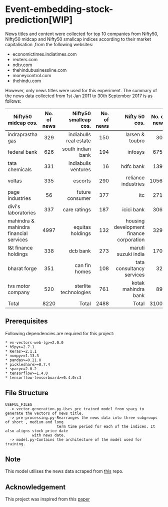 # Event-embedding-stock-prediction[WIP]

News titles and content were collected for top 10 companies from Nifty50, Nifty50 midcap and Nifty50 smallcap indices according to their market capitalisation ,from the following websites:
  * economictimes.indiatimes.com
  * reuters.com
  * ndtv.com
  * thehindubusinessline.com
  * moneycontrol.com
  * thehindu.com
  
However, only news titles were used for this experiment.
The summary of the news data collected from 1st Jan 2011 to 30th September 2017 is as follows:

|Nifty50 midcap cos.|No. of news|Nifty50 smallcap cos.|No. of news|Nifty 50 cos.|No. of news
| ------------- |:-------------:| -----:| -----:| -----:| -----:|
|indraprastha gas|329|indiabulls real estate|150|larsen & toubro|303
|federal bank|626|south indian bank|194|infosys|6751
|tata chemicals|331|indiabulls ventures|16|hdfc bank|1399
|voltas|335|escorts|290|reliance industries|10563
|page industries|56|future consumer|377|itc|2713
|divi's laboratories|337|care ratings|187|icici bank|3066
|mahindra & mahindra financial services|4997|equitas holdings|132|housing development finance corporation|3290
|l&t finance holdings|338|dcb bank|273|maruti suzuki india|1708
|bharat forge|351|can fin homes|108|tata consultancy services|321
|tvs motor company|520|sterlite technologies|761|kotak mahindra bank|891
|Total|8220|Total|2488|Total|31005

## Prerequisites
  Following dependencies are required for this project:
  
    * en-vectors-web-lg>=2.0.0
    * h5py>=2.7.1
    * Keras>=2.1.1
    * numpy>=1.13.3
    * pandas>=0.21.0
    * pickleshare>=0.7.4
    * spacy>=2.0.2
    * tensorflow>=1.4.0
    * tensorflow-tensorboard>=0.4.0rc3
    
## File Structure 

	USEFUL_FILES
      -> vector-generation.py-Uses pre trained model from spacy to generate the vectors of news title.
      -> pre-processing.py-Rearranges the news data into three subgroups of short , medium and long 
                           term time period for each of the indices. It also aligns stock price date 
			 	with news date.
      -> model.py-Contains the architecture of the model used for training.
      
  
## Note

This model utilises the news data scraped from [this](https://github.com/gyanesh-m/Sentiment-analysis-of-financial-news-data) repo.


## Acknowledgement
This project was inspired from this [paper](https://www.ijcai.org/Proceedings/15/Papers/329.pdf)
